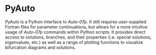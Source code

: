 PyAuto
======

*PyAuto* is a Python interface to *Auto-07p*. It still requires user-supplied Fortran files for parameter continuations,
but allows for a more intuitive usage of *Auto-07p* commands within Python scripts. It provides direct access to 
solutions, branches, and their properties (i.e. special solutions, eigenvalues, etc.) as well as a range of plotting 
functions to visualize bifurcation diagrams and solutions.
